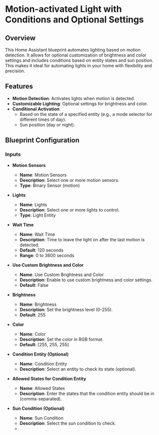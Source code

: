 # Motion-activated Light with Conditions and Optional Settings

## Overview

This Home Assistant blueprint automates lighting based on motion detection. It allows for optional customization of brightness and color settings and includes conditions based on entity states and sun position. This makes it ideal for automating lights in your home with flexibility and precision.

## Features

- **Motion Detection**: Activates lights when motion is detected.
- **Customizable Lighting**: Optional settings for brightness and color.
- **Conditional Activation**: 
  - Based on the state of a specified entity (e.g., a mode selector for different times of day).
  - Sun position (day or night).

## Blueprint Configuration

### Inputs

- **Motion Sensors**
  - **Name**: Motion Sensors
  - **Description**: Select one or more motion sensors.
  - **Type**: Binary Sensor (motion)

- **Lights**
  - **Name**: Lights
  - **Description**: Select one or more lights to control.
  - **Type**: Light Entity

- **Wait Time**
  - **Name**: Wait Time
  - **Description**: Time to leave the light on after the last motion is detected.
  - **Default**: 120 seconds
  - **Range**: 0 to 3600 seconds

- **Use Custom Brightness and Color**
  - **Name**: Use Custom Brightness and Color
  - **Description**: Enable to use custom brightness and color settings.
  - **Default**: False

- **Brightness**
  - **Name**: Brightness
  - **Description**: Set the brightness level (0-255).
  - **Default**: 255

- **Color**
  - **Name**: Color
  - **Description**: Set the color in RGB format.
  - **Default**: [255, 255, 255]

- **Condition Entity (Optional)**
  - **Name**: Condition Entity
  - **Description**: Select an entity to check its state (optional).
  
- **Allowed States for Condition Entity**
  - **Name**: Allowed States
  - **Description**: Enter the states that the condition entity should be in (comma-separated).

- **Sun Condition (Optional)**
  - **Name**: Sun Condition
  - **Description**: Select the sun condition to check.
  - 
